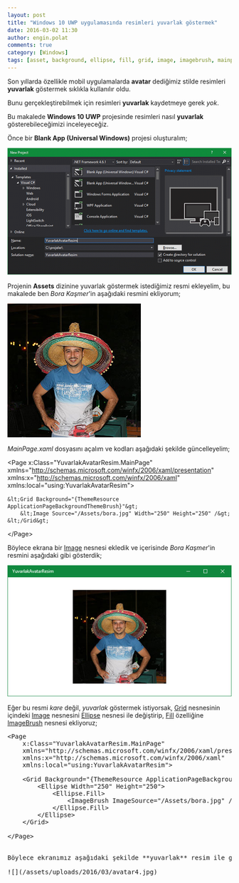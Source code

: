 ```yaml
---
layout: post
title: "Windows 10 UWP uygulamasında resimleri yuvarlak göstermek"
date: 2016-03-02 11:30
author: engin.polat
comments: true
category: [Windows]
tags: [asset, background, ellipse, fill, grid, image, imagebrush, mainpage, page, source, themeresource, universal app, uwp, windows, windows10]
---
```

Son yıllarda özellikle mobil uygulamalarda **avatar** dediğimiz stilde resimleri **yuvarlak** göstermek sıklıkla kullanılır oldu.

Bunu gerçekleştirebilmek için resimleri **yuvarlak** kaydetmeye gerek *yok*.

Bu makalede **Windows 10 UWP** projesinde resimleri nasıl **yuvarlak** gösterebileceğimizi inceleyeceğiz.

Önce bir **Blank App (Universal Windows)** projesi oluşturalım;

![](/assets/uploads/2016/03/avatar1.png)

Projenin **Assets** dizinine yuvarlak göstermek istediğimiz resmi ekleyelim, bu makalede ben *Bora Kaşmer*'in aşağıdaki resmini ekliyorum;

![](/assets/uploads/2016/03/avatar2.jpg)

*MainPage.xaml* dosyasını açalım ve kodları aşağıdaki şekilde güncelleyelim;



&lt;Page
    x:Class="YuvarlakAvatarResim.MainPage"
    xmlns="http://schemas.microsoft.com/winfx/2006/xaml/presentation"
    xmlns:x="http://schemas.microsoft.com/winfx/2006/xaml"
    xmlns:local="using:YuvarlakAvatarResim"&gt;

    &lt;Grid Background="{ThemeResource ApplicationPageBackgroundThemeBrush}"&gt;
        &lt;Image Source="/Assets/bora.jpg" Width="250" Height="250" /&gt;
    &lt;/Grid&gt;

&lt;/Page&gt;</pre>

Böylece ekrana bir <a href="http://msdn.microsoft.com/library/system.windows.controls.image" target="_blank" rel="noopener">Image</a> nesnesi ekledik ve içerisinde *Bora Kaşmer*'in resmini aşağıdaki gibi gösterdik;

![](/assets/uploads/2016/03/avatar3.jpg)

Eğer bu resmi *kare* değil, *yuvarlak* göstermek istiyorsak, <a href="http://msdn.microsoft.com/library/windows/apps/windows.ui.xaml.controls.grid" target="_blank" rel="noopener">Grid</a> nesnesinin içindeki <a href="http://msdn.microsoft.com/library/system.windows.controls.image" target="_blank" rel="noopener">Image</a> nesnesini <a href="http://msdn.microsoft.com/library/windows/apps/windows.ui.xaml.shapes.ellipse" target="_blank" rel="noopener">Ellipse</a> nesnesi ile değiştirip, <a href="http://msdn.microsoft.com/library/windows/apps/windows.ui.xaml.shapes.shape.fill" target="_blank" rel="noopener">Fill</a> özelliğine <a href="http://msdn.microsoft.com/library/windows/apps/windows.ui.xaml.media.imagebrush" target="_blank" rel="noopener">ImageBrush</a> nesnesi ekliyoruz;

<pre class="brush:xml">&lt;Page
    x:Class="YuvarlakAvatarResim.MainPage"
    xmlns="http://schemas.microsoft.com/winfx/2006/xaml/presentation"
    xmlns:x="http://schemas.microsoft.com/winfx/2006/xaml"
    xmlns:local="using:YuvarlakAvatarResim"&gt;

    &lt;Grid Background="{ThemeResource ApplicationPageBackgroundThemeBrush}"&gt;
        &lt;Ellipse Width="250" Height="250"&gt;
            &lt;Ellipse.Fill&gt;
                &lt;ImageBrush ImageSource="/Assets/bora.jpg" /&gt;
            &lt;/Ellipse.Fill&gt;
        &lt;/Ellipse>
    &lt;/Grid&gt;

&lt;/Page&gt;


Böylece ekranımız aşağıdaki şekilde **yuvarlak** resim ile gözükür hale geliyor;

![](/assets/uploads/2016/03/avatar4.jpg)

